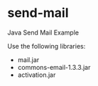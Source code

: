 send-mail
=========

Java Send Mail Example

Use the following libraries:
- mail.jar
- commons-email-1.3.3.jar
- activation.jar
